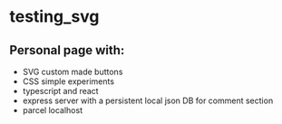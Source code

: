 # testing_svg

## Personal page with:
<ul>
<li>SVG custom made buttons</li>
<li>CSS simple experiments</li>
<li>typescript and react</li>
<li>express server with a persistent local json DB for comment section</li>
<li>parcel localhost</li>
</ul>
